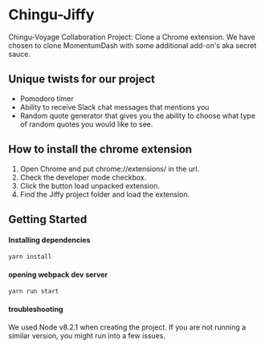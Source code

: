 # Chingu-Jiffy
Chingu-Voyage Collaboration Project: Clone a Chrome extension. 
We have chosen to clone MomentumDash with some additional add-on's
aka secret sauce. 

## Unique twists for our project
- Pomodoro timer
- Ability to receive Slack chat messages that mentions you
- Random quote generator that gives you the ability to choose what type
  of random quotes you would like to see.

## How to install the chrome extension
1. Open Chrome and put chrome://extensions/ in the url.
2. Check the developer mode checkbox.
3. Click the button load unpacked extension.
4. Find the Jiffy project folder and load the extension.

## Getting Started

#### Installing dependencies
```
yarn install
```

#### opening webpack dev server
```
yarn run start
```

#### troubleshooting
We used Node v8.2.1 when creating the project. If you are not running a similar version, you might run into a few issues.
